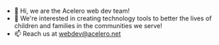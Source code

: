 - 👋 Hi, we are the Acelero web dev team!
- 👀 We're interested in creating technology tools to better the lives of children and families in the communities we serve!
- 📫 Reach us at webdev@acelero.net

<!---
acelero-webdev/acelero-webdev is a ✨ special ✨ repository because its `README.md` (this file) appears on your GitHub profile.
You can click the Preview link to take a look at your changes.
--->
